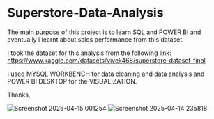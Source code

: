 # Superstore-Data-Analysis
The main purpose of this project is to learn SQL and POWER BI and eventually i learnt about sales performance from this dataset.

I took the dataset for this analysis from the following link:
    https://www.kaggle.com/datasets/vivek468/superstore-dataset-final

I used MYSQL WORKBENCH for data cleaning and data analysis and POWER BI DESKTOP for the VISUALIZATION.

Thanks,

![Screenshot 2025-04-15 001254](https://github.com/user-attachments/assets/ab42fd64-59a9-4834-8ae6-c8eaf3f741ea)
![Screenshot 2025-04-14 235818](https://github.com/user-attachments/assets/244c1b77-3b7e-453d-ae3e-9e4452c5d4d1)

